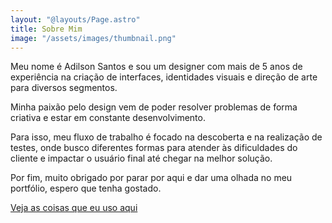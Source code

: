 ```yaml
---
layout: "@layouts/Page.astro"
title: Sobre Mim
image: "/assets/images/thumbnail.png"
---
```


Meu nome é Adilson Santos e sou um designer com mais de 5 anos de experiência na criação de interfaces, identidades visuais e direção de arte para diversos segmentos.

Minha paixão pelo design vem de poder resolver problemas de forma criativa e estar em constante desenvolvimento.

Para isso, meu fluxo de trabalho é focado na descoberta e na realização de testes, onde busco diferentes formas para atender às dificuldades do cliente e impactar o usuário final até chegar na melhor solução.

Por fim, muito obrigado por parar por aqui e dar uma olhada no meu portfólio, espero que tenha gostado.

[Veja as coisas que eu uso aqui](/uses/)
